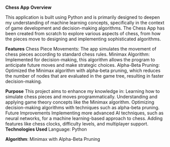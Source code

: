 **Chess App**
**Overview**


This application is built using Python and is primarily designed to deepen my understanding of machine learning concepts, specifically in the context of game development and decision-making algorithms. The Chess App has been created from scratch to explore various aspects of chess, from how the pieces move to designing and implementing sophisticated algorithms.

**Features**
Chess Piece Movements: The app simulates the movement of chess pieces according to standard chess rules.
Minimax Algorithm: Implemented for decision-making, this algorithm allows the program to anticipate future moves and make strategic choices.
Alpha-Beta Pruning: Optimized the Minimax algorithm with alpha-beta pruning, which reduces the number of nodes that are evaluated in the game tree, resulting in faster decision-making.


**Purpose**
This project aims to enhance my knowledge in:
    Learning how to simulate chess pieces and moves programmatically.
    Understanding and applying game theory concepts like the Minimax algorithm.
    Optimizing decision-making algorithms with techniques such as alpha-beta pruning.
    Future Improvements
    Implementing more advanced AI techniques, such as neural networks, for a machine learning-based approach to chess.
    Adding features like chess clocks, difficulty levels, and multiplayer support.
**Technologies Used**
Language: Python

**Algorithm**: Minimax with Alpha-Beta Pruning
